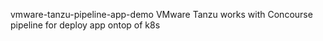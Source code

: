vmware-tanzu-pipeline-app-demo
VMware Tanzu works with Concourse pipeline for deploy app ontop of k8s
